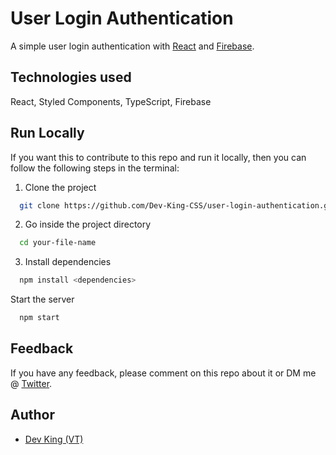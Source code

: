 # User Login Authentication

A simple user login authentication with [React](https://reactjs.org/) and [Firebase](https://firebase.google.com).

## Technologies used

React,
Styled Components,
TypeScript,
Firebase

## Run Locally

If you want this to contribute to this repo and run it locally, then you can follow the following steps in the terminal:

1. Clone the project

```bash
  git clone https://github.com/Dev-King-CSS/user-login-authentication.git
```

2. Go inside the project directory

```bash
  cd your-file-name
```

3. Install dependencies

```bash
  npm install <dependencies>
```

Start the server

```bash
  npm start
```

## Feedback

If you have any feedback, please comment on this repo about it or DM
me @ [Twitter](https://twitter.com/__devking__).

## Author

- [Dev King (VT)](https://bit.ly/3eIUZs5)
